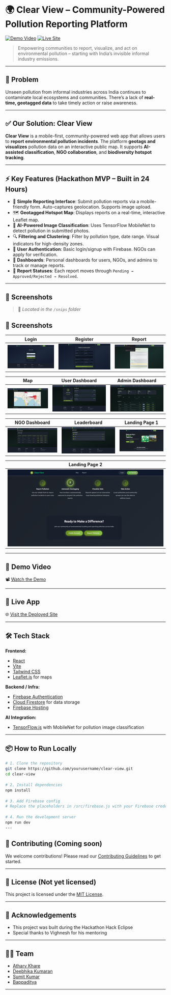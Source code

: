 # 🌍 Clear View – Community-Powered Pollution Reporting Platform

[![Demo Video](https://img.shields.io/badge/Watch-Demo%20Video-blue?style=for-the-badge)](https://drive.google.com/file/d/18UcGIUkUaIaakoNc-T00s3mGGEgI5bQ2/view?usp=sharing)
[![Live Site](https://img.shields.io/badge/Visit-Deployed%20App-brightgreen?style=for-the-badge)](https://clearvieweco.netlify.app/)

> Empowering communities to report, visualize, and act on environmental pollution – starting with India’s invisible informal industry emissions.

---

## 🧠 Problem

Unseen pollution from informal industries across India continues to contaminate local ecosystems and communities. There’s a lack of **real-time, geotagged data** to take timely action or raise awareness.

---

## ✅ Our Solution: Clear View

**Clear View** is a mobile-first, community-powered web app that allows users to **report environmental pollution incidents**. The platform **geotags and visualizes** pollution data on an interactive public map. It supports **AI-assisted classification**, **NGO collaboration**, and **biodiversity hotspot tracking**.

---

## ⚡ Key Features (Hackathon MVP – Built in 24 Hours)

- 📸 **Simple Reporting Interface**: Submit pollution reports via a mobile-friendly form. Auto-captures geolocation. Supports image upload.
- 🗺️ **Geotagged Hotspot Map**: Displays reports on a real-time, interactive Leaflet map.
- 🧠 **AI-Powered Image Classification**: Uses TensorFlow MobileNet to detect pollution in submitted photos.
- 🔍 **Filtering and Clustering**: Filter by pollution type, date range. Visual indicators for high-density zones.
- 🔐 **User Authentication**: Basic login/signup with Firebase. NGOs can apply for verification.
- 🧾 **Dashboards**: Personal dashboards for users, NGOs, and admins to track or manage reports.
- 🐛 **Report Statuses**: Each report moves through `Pending → Approved/Rejected → Resolved`.

---

## 📱 Screenshots

> 📂 _Located in the `/snips` folder_

## 📱 Screenshots

| Login | Register | Report |
|-------|----------|--------|
| ![Login](./snips/login.png) | ![Register](./snips/register.png) | ![Report](./snips/report.png) |

| Map | User Dashboard | Admin Dashboard |
|-----|----------------|-----------------|
| ![Map](./snips/map.png) | ![User](./snips/user.png) | ![Admin](./snips/admin.png) |

| NGO Dashboard | Leaderboard | Landing Page 1 |
|---------------|-------------|----------------|
| ![NGO](./snips/ngo.png) | ![Leaderboard](./snips/leaderboard.png) | ![Landing 1](./snips/land.png) |

| Landing Page 2 |
|----------------|
| ![Landing 2](./snips/land2.png) |

---

## 🎥 Demo Video

📽️ [Watch the Demo](https://drive.google.com/file/d/18UcGIUkUaIaakoNc-T00s3mGGEgI5bQ2/view?usp=sharing)

---

## 🚀 Live App

🌐 [Visit the Deployed Site](https://your-deployed-site-url.com)

---

## 🛠️ Tech Stack

**Frontend:**

- [React](https://react.dev/)
- [Vite](https://vitejs.dev/)
- [Tailwind CSS](https://tailwindcss.com/)
- [Leaflet.js](https://leafletjs.com/) for maps

**Backend / Infra:**

- [Firebase Authentication](https://firebase.google.com/docs/auth)
- [Cloud Firestore](https://firebase.google.com/products/firestore) for data storage
- [Firebase Hosting](https://firebase.google.com/products/hosting)

**AI Integration:**

- [TensorFlow.js](https://www.tensorflow.org/js) with MobileNet for pollution image classification

---

## 📦 How to Run Locally

```bash
# 1. Clone the repository
git clone https://github.com/yourusername/clear-view.git
cd clear-view

# 2. Install dependencies
npm install

# 3. Add Firebase config
# Replace the placeholders in /src/firebase.js with your Firebase credentials

# 4. Run the development server
npm run dev
---
```

## 🤝 Contributing (Coming soon)

We welcome contributions! Please read our [Contributing Guidelines](CONTRIBUTING.md) to get started.

---

## 📜 License (Not yet licensed)

This project is licensed under the [MIT License](LICENSE).

---

## 🙏 Acknowledgements

- This project was built during the Hackathon Hack Eclipse
- Special thanks to Vighnesh for his mentoring

---

## 🧑‍💻 Team
- [Atharv Khare](https://github.com/1mystic)
- [Deebhika Kumaran](https://github.com/deebhikakumaran/Clear-View)
- [Sumit Kumar](https://github.com/sumitkr2000)
- [Bappaditya](https://github.com/Bappaditya13)

---